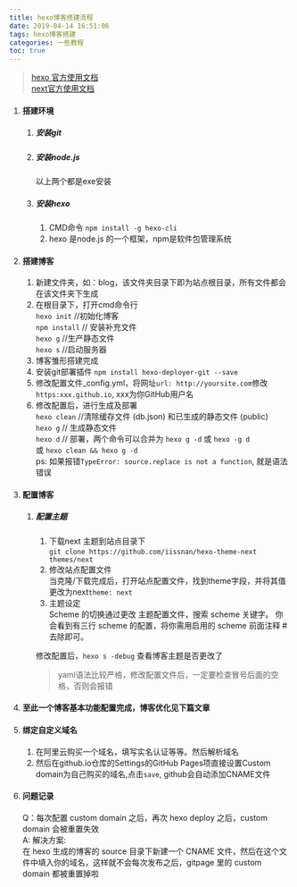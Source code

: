 ```yaml
---
title: hexo博客搭建流程
date: 2019-04-14 16:51:06
tags: hexo博客搭建
categories: 一些教程  
toc: true
---
```


> [hexo 官方使用文档](https://hexo.io/zh-cn/docs/)  
[next官方使用文档](http://theme-next.iissnan.com/getting-started.html)

1. #### 搭建环境

   1. ##### 安装git

   2. ##### 安装node.js

        以上两个都是exe安装

   3. ##### 安装hexo

       1. CMD命令 ``npm install -g hexo-cli``
       2. hexo 是node.js 的一个框架，npm是软件包管理系统

1. #### 搭建博客

   1. 新建文件夹，如：blog，该文件夹目录下即为站点根目录，所有文件都会在该文件夹下生成
   2. 在根目录下，打开cmd命令行  
    `hexo init`  //初始化博客  
    `npm install` // 安装补充文件  
    `hexo g`     //生产静态文件  
    `hexo s`     //启动服务器
   3. 博客雏形搭建完成
   4. 安装git部署插件
    `npm install hexo-deployer-git --save`
   5. 修改配置文件_config.yml，将网址`url: http://yoursite.com`修改`https:xxx.github.io`, xxx为你GitHub用户名
   6. 修改配置后，进行生成及部署  
    `hexo clean`  //清除缓存文件 (db.json) 和已生成的静态文件 (public)  
    `hexo g`  // 生成静态文件  
    `hexo d`  // 部署，两个命令可以合并为 `hexo g -d` 或 `hexo -g d`  
    或 `hexo clean && hexo g -d`  
    ps: 如果报错`TypeError: source.replace is not a function`, 就是语法错误  

1. #### 配置博客

   1. ##### 配置主题

      1. 下载next 主题到站点目录下  
        `git clone https://github.com/iissnan/hexo-theme-next themes/next`
      1. 修改站点配置文件  
        当克隆/下载完成后，打开站点配置文件，找到theme字段，并将其值更改为next`theme: next`  
      1. 主题设定  
        Scheme 的切换通过更改 主题配置文件，搜索 scheme 关键字。 你会看到有三行 scheme 的配置，将你需用启用的 scheme 前面注释 # 去除即可。  

        修改配置后，`hexo s -debug` 查看博客主题是否更改了  

        > yaml语法比较严格，修改配置文件后，一定要检查冒号后面的空格，否则会报错

1. #### 至此一个博客基本功能配置完成，博客优化见下篇文章

1. #### 绑定自定义域名

    1. 在阿里云购买一个域名，填写实名认证等等。然后解析域名
    2. 然后在github.io仓库的Settings的GitHub Pages项直接设置Custom domain为自己购买的域名,点击`save`, github会自动添加CNAME文件  

2. #### 问题记录

    Q：每次配置 custom domain 之后，再次 hexo deploy 之后，custom domain 会被重置失效  
    A: 解决方案:  
    在 hexo 生成的博客的 source 目录下新建一个 CNAME 文件，然后在这个文件中填入你的域名，这样就不会每次发布之后，gitpage 里的 custom domain 都被重置掉啦